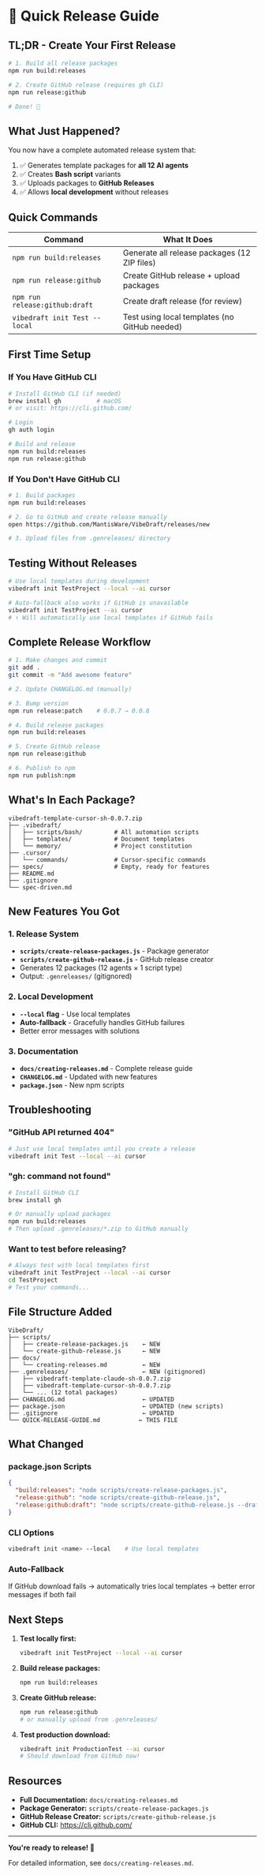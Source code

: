 # 🚀 Quick Release Guide

## TL;DR - Create Your First Release

```bash
# 1. Build all release packages
npm run build:releases

# 2. Create GitHub release (requires gh CLI)
npm run release:github

# Done! 🎉
```

## What Just Happened?

You now have a complete automated release system that:

1. ✅ Generates template packages for **all 12 AI agents**
2. ✅ Creates **Bash script** variants
3. ✅ Uploads packages to **GitHub Releases**
4. ✅ Allows **local development** without releases

## Quick Commands

| Command | What It Does |
|---------|-------------|
| `npm run build:releases` | Generate all release packages (12 ZIP files) |
| `npm run release:github` | Create GitHub release + upload packages |
| `npm run release:github:draft` | Create draft release (for review) |
| `vibedraft init Test --local` | Test using local templates (no GitHub needed) |

## First Time Setup

### If You Have GitHub CLI

```bash
# Install GitHub CLI (if needed)
brew install gh          # macOS
# or visit: https://cli.github.com/

# Login
gh auth login

# Build and release
npm run build:releases
npm run release:github
```

### If You Don't Have GitHub CLI

```bash
# 1. Build packages
npm run build:releases

# 2. Go to GitHub and create release manually
open https://github.com/MantisWare/VibeDraft/releases/new

# 3. Upload files from .genreleases/ directory
```

## Testing Without Releases

```bash
# Use local templates during development
vibedraft init TestProject --local --ai cursor

# Auto-fallback also works if GitHub is unavailable
vibedraft init TestProject --ai cursor
# ↑ Will automatically use local templates if GitHub fails
```

## Complete Release Workflow

```bash
# 1. Make changes and commit
git add .
git commit -m "Add awesome feature"

# 2. Update CHANGELOG.md (manually)

# 3. Bump version
npm run release:patch    # 0.0.7 → 0.0.8

# 4. Build release packages
npm run build:releases

# 5. Create GitHub release
npm run release:github

# 6. Publish to npm
npm run publish:npm
```

## What's In Each Package?

```
vibedraft-template-cursor-sh-0.0.7.zip
├── .vibedraft/
│   ├── scripts/bash/         # All automation scripts
│   ├── templates/            # Document templates
│   └── memory/               # Project constitution
├── .cursor/
│   └── commands/             # Cursor-specific commands
├── specs/                    # Empty, ready for features
├── README.md
├── .gitignore
└── spec-driven.md
```

## New Features You Got

### 1. Release System
- **`scripts/create-release-packages.js`** - Package generator
- **`scripts/create-github-release.js`** - GitHub release creator
- Generates 12 packages (12 agents × 1 script type)
- Output: `.genreleases/` (gitignored)

### 2. Local Development
- **`--local` flag** - Use local templates
- **Auto-fallback** - Gracefully handles GitHub failures
- Better error messages with solutions

### 3. Documentation
- **`docs/creating-releases.md`** - Complete release guide
- **`CHANGELOG.md`** - Updated with new features
- **`package.json`** - New npm scripts

## Troubleshooting

### "GitHub API returned 404"
```bash
# Just use local templates until you create a release
vibedraft init Test --local --ai cursor
```

### "gh: command not found"
```bash
# Install GitHub CLI
brew install gh

# Or manually upload packages
npm run build:releases
# Then upload .genreleases/*.zip to GitHub manually
```

### Want to test before releasing?
```bash
# Always test with local templates first
vibedraft init TestProject --local --ai cursor
cd TestProject
# Test your commands...
```

## File Structure Added

```
VibeDraft/
├── scripts/
│   ├── create-release-packages.js    ← NEW
│   └── create-github-release.js      ← NEW
├── docs/
│   └── creating-releases.md          ← NEW
├── .genreleases/                     ← NEW (gitignored)
│   ├── vibedraft-template-claude-sh-0.0.7.zip
│   ├── vibedraft-template-cursor-sh-0.0.7.zip
│   └── ... (12 total packages)
├── CHANGELOG.md                      ← UPDATED
├── package.json                      ← UPDATED (new scripts)
├── .gitignore                        ← UPDATED
└── QUICK-RELEASE-GUIDE.md           ← THIS FILE
```

## What Changed

### package.json Scripts
```json
{
  "build:releases": "node scripts/create-release-packages.js",
  "release:github": "node scripts/create-github-release.js",
  "release:github:draft": "node scripts/create-github-release.js --draft"
}
```

### CLI Options
```bash
vibedraft init <name> --local    # Use local templates
```

### Auto-Fallback
If GitHub download fails → automatically tries local templates → better error messages if both fail

## Next Steps

1. **Test locally first:**
   ```bash
   vibedraft init TestProject --local --ai cursor
   ```

2. **Build release packages:**
   ```bash
   npm run build:releases
   ```

3. **Create GitHub release:**
   ```bash
   npm run release:github
   # or manually upload from .genreleases/
   ```

4. **Test production download:**
   ```bash
   vibedraft init ProductionTest --ai cursor
   # Should download from GitHub now!
   ```

## Resources

- **Full Documentation:** `docs/creating-releases.md`
- **Package Generator:** `scripts/create-release-packages.js`
- **GitHub Release Creator:** `scripts/create-github-release.js`
- **GitHub CLI:** https://cli.github.com/

---

**You're ready to release! 🎉**

For detailed information, see `docs/creating-releases.md`.

